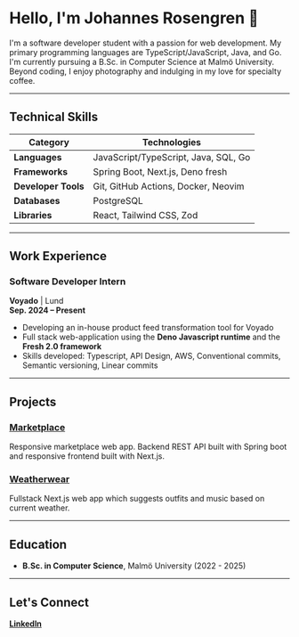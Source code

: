 # Hello, I'm Johannes Rosengren 👋

I'm a software developer student with a passion for web development. My primary programming languages are TypeScript/JavaScript, Java, and Go. I'm currently pursuing a B.Sc. in Computer Science at Malmö University. Beyond coding, I enjoy photography and indulging in my love for specialty coffee.

---

## Technical Skills

| **Category**         | **Technologies**                                                               |
|----------------------|--------------------------------------------------------------------------------|
| **Languages**        | JavaScript/TypeScript, Java, SQL, Go                                           |
| **Frameworks**       | Spring Boot, Next.js, Deno fresh                                               |
| **Developer Tools**  | Git, GitHub Actions, Docker, Neovim                                            |
| **Databases**        | PostgreSQL                                                                     |
| **Libraries**        | React, Tailwind CSS, Zod                                                       |

---

## Work Experience
### Software Developer Intern
**Voyado** | Lund  
**Sep. 2024 – Present**  
- Developing an in-house product feed transformation tool for Voyado  
- Full stack web-application using the **Deno Javascript runtime** and the **Fresh 2.0 framework**  
- Skills developed: Typescript, API Design, AWS, Conventional commits, Semantic versioning, Linear commits

---

## Projects
### [Marketplace](https://github.com/luxcorel/marketplace)
Responsive marketplace web app. Backend REST API built with Spring boot and responsive frontend built with Next.js.

### [Weatherwear](https://github.com/Luxcorel/weatherwear)
Fullstack Next.js web app which suggests outfits and music based on current weather.

---

## Education
- **B.Sc. in Computer Science**, Malmö University (2022 - 2025)

---

## Let's Connect
**[LinkedIn](https://www.linkedin.com/in/johannes-rosengren)**
